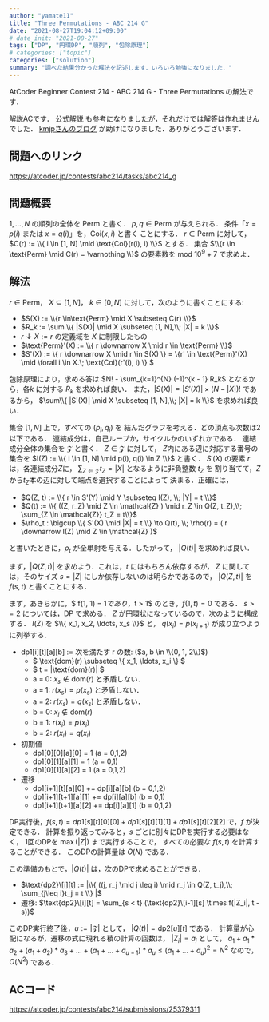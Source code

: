 ```yaml
---
author: "yamate11"
title: "Three Permutations - ABC 214 G"
date: "2021-08-27T19:04:12+09:00"
# date_init: "2021-08-27"
tags: ["DP", "円環DP", "順列", "包除原理"]
# categories: ["topic"]
categories: ["solution"]
summary: "調べた結果分かった解法を記述します．いろいろ勉強になりました．" 
---
```


AtCoder Beginner Contest 214 - ABC 214 G - Three Permutations の解法です．

解説ACです．
[公式解説](https://atcoder.jp/contests/abc214/editorial/2442)
も参考になりましたが，それだけでは解答は作れませんでした．
[kmjpさんのブログ](https://kmjp.hatenablog.jp/entry/2021/08/16/0900)
が助けになりました．ありがとうございます．

## 問題へのリンク

https://atcoder.jp/contests/abc214/tasks/abc214_g

## 問題概要

$1, \ldots, N$ の順列の全体を $\textrm{Perm}$ と書く．
$p, q \in \text{Perm}$ が与えられる．
条件「$x = p(i)$ または $x = q(i)$」を，$\text{Coi}(x, i)$ と書く
ことにする．
$r \in \text{Perm}$ に対して，
$C(r) := \\{ i \in [1, N] \mid \text{Coi}(r(i), i) \\}$
とする．
集合 $\\{r \in \text{Perm} \mid C(r) = \varnothing \\}$
の要素数を mod $10^9 + 7$ で求めよ．

## 解法

$r \in \text{Perm}$，
$X \subseteq [1, N]$， $k \in [0, N]$ に対して，次のように書くことにする:
* $S(X) := \\{r \in\text{Perm} \mid X \subseteq C(r) \\}$
* $R_k := \sum \\{ |S(X)| \mid X \subseteq [1, N],\\; |X| = k \\}$
* $r \downarrow X := r$ の定義域を $X$ に制限したもの 
* $\text{Perm}'(X) := \\{ r \downarrow X \mid r \in \text{Perm} \\}$
* $S'(X) := \\{ r \downarrow X \mid r \in S(X) \\}
         = \\{r' \in \text{Perm}'(X) \mid \forall i \in X.\\; 
         \text{Coi}(r'(i), i) \\} $

包除原理により，求める答は
$N! - \sum_{k=1}^{N} (-1)^{k - 1} R_k$
となるから，各$k$ に対する $R_k$ を求めれば良い．
また，$|S(X)| = |S'(X)| \times (N - |X|)!$ であるから，
$\sum\\{ |S'(X)| \mid X \subseteq [1, N],\\; |X| = k \\}$
を求めれば良い．

集合 $[1, N]$ 上で，すべての $(p_i, q_i)$ を
結んだグラフを考える．どの頂点も次数は2以下である．
連結成分は，自己ループか，サイクルかのいずれかである．
連結成分全体の集合を $\mathcal{Z}$ と書く．
$Z\in \mathcal{Z}$ に対して，
$Z$内にある辺に対応する番号の集合を
$I(Z) := \\{ i \in [1, N] \mid p(i), q(i) \in Z \\}$ と書く．
$S'(X)$ の要素 $r$ は，各連結成分$Z$に，
$\sum_{Z \in \mathcal{Z}} t_Z = |X|$ となるように非負整数 $t_Z$ を
割り当てて，$Z$から$t_Z$本の辺に対して端点を選択することによって
決まる．正確には，

* $Q(Z, t) := \\{ r \in S'(Y) \mid Y \subseteq I(Z), \\; |Y| = t \\}$
* $Q(t) := \\{ ((Z, r_Z) \mid Z \in \mathcal{Z} )
           \mid r_Z \in Q(Z, t_Z),\\; \sum_{Z \in \mathcal{Z}} t_Z = t\\}$
* $\rho_t : \bigcup \\{ S'(X) \mid |X| = t \\}  \to Q(t), \\;
  \rho(r) = ( r \downarrow I(Z) \mid Z \in \mathcal{Z} )$

と書いたときに，$\rho_t$ が全単射を与える．したがって，
$|Q(t)|$ を求めれば良い．

まず，$|Q(Z, t)|$ を求めよう．これは，$t$ にはもちろん依存するが，
$Z$ に関しては，そのサイズ $s = |Z|$ にしか依存しないのは明らかであるので，
$|Q(Z, t)|$ を $f(s, t)$ と書くことにする．

まず，あきらかに，$ f(1, 1) = 1$であり，$t > 1$ のとき，$f (1, t) = 0$ である．
$s >= 2$ については，DP で求める．
$Z$ が円環状になっているので，次のように構成する．
$I(Z)$ を $\\{ x_1, x_2, \ldots, x_s \\}$ と，
$q(x_{i}) = p(x_{i+1})$ が成り立つように列挙する．

* dp1[i][t][a][b] := 次を満たす r の数:   ($a, b \in \\{0, 1, 2\\}$)
  * $ \text{dom}(r) \subseteq \\{ x_1, \ldots, x_i \\} $
  * $ t = |\text{dom}(r)| $
  * a = 0: $x_s \not\in \text{dom}(r)$ と矛盾しない．
  * a = 1: $r(x_s) = p(x_s)$ と矛盾しない．
  * a = 2: $r(x_s) = q(x_s)$ と矛盾しない．
  * b = 0: $x_i \not\in \text{dom}(r)$
  * b = 1: $r(x_i) = p(x_i)$
  * b = 2: $r(x_i) = q(x_i)$
* 初期値
  * dp1[0][0][a][0] = 1   (a = 0,1,2)
  * dp1[0][1][a][1] = 1   (a = 0,1)
  * dp1[0][1][a][2] = 1   (a = 0,1,2)
* 遷移
  * dp1[i+1][t][a][0] += dp[i][a][b]  (b = 0,1,2)
  * dp1[i+1][t+1][a][1] += dp[i][a][b]  (b = 0,1)
  * dp1[i+1][t+1][a][2] += dp[i][a][1]  (b = 0,1,2)

DP実行後，$f(s, t) = dp1[s][t][0][0] + dp1[s][t][1][1] + dp1[s][t][2][2]$
で，$f$ が決定できる．
計算を振り返ってみると，$s$ ごとに別々にDPを実行する必要はなく，
1回のDPを $\max(|Z|)$ まで実行することで，
すべての必要な $f(s, t)$ を計算することができる．
このDPの計算量は $O(N)$ である．

この準備のもとで，$|Q(t)|$ は，次のDPで求めることができる．

* $\text{dp2}\[i][t] := |\\{ ((j, r_j \mid j \leq i) \mid r_j \in Q(Z, t_j),\\;
                  \sum_{j\leq i}t_j = t \\} |$
* 遷移: $\text{dp2}\[i][t] = 
          \sum_{s < t} (\text{dp2}\[i-1][s] \times f(|Z_i|, t - s))$

このDP実行終了後，$u := |\mathcal{Z}|$ として，
$|Q(t)| = \text{dp2}[u][t]$ である．
計算量が心配になるが，遷移の式に現れる積の計算の回数は，
$|Z_i| = a_i$ として，
$a_1 + a_1 * a_2 + (a_1 + a_2) * a_3 + ...+ (a_1 + ... + a_{u-1}) * a_u
 \leq (a_1 + ... + a_u)^2 = N^2$ なので，$O(N^2)$ である．

## ACコード

https://atcoder.jp/contests/abc214/submissions/25379311

